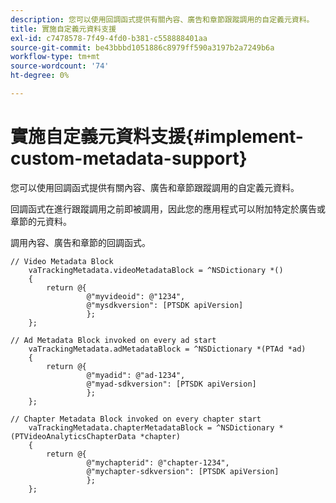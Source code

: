 ```yaml
---
description: 您可以使用回調函式提供有關內容、廣告和章節跟蹤調用的自定義元資料。
title: 實施自定義元資料支援
exl-id: c7478578-7f49-4fd0-b381-c558888401aa
source-git-commit: be43bbbd1051886c8979ff590a3197b2a7249b6a
workflow-type: tm+mt
source-wordcount: '74'
ht-degree: 0%

---
```


# 實施自定義元資料支援{#implement-custom-metadata-support}

您可以使用回調函式提供有關內容、廣告和章節跟蹤調用的自定義元資料。

回調函式在進行跟蹤調用之前即被調用，因此您的應用程式可以附加特定於廣告或章節的元資料。

調用內容、廣告和章節的回調函式。

```
// Video Metadata Block 
    vaTrackingMetadata.videoMetadataBlock = ^NSDictionary *() 
    { 
        return @{ 
                 @"myvideoid": @"1234", 
                 @"mysdkversion": [PTSDK apiVersion] 
                 }; 
    }; 
      
// Ad Metadata Block invoked on every ad start 
    vaTrackingMetadata.adMetadataBlock = ^NSDictionary *(PTAd *ad) 
    { 
        return @{ 
                 @"myadid": @"ad-1234", 
                 @"myad-sdkversion": [PTSDK apiVersion] 
                 }; 
    }; 
      
// Chapter Metadata Block invoked on every chapter start 
    vaTrackingMetadata.chapterMetadataBlock = ^NSDictionary *(PTVideoAnalyticsChapterData *chapter) 
    { 
        return @{ 
                 @"mychapterid": @"chapter-1234", 
                 @"mychapter-sdkversion": [PTSDK apiVersion] 
                 }; 
    };
```
